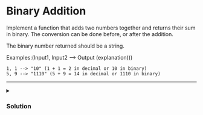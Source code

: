 # Binary Addition

Implement a function that adds two numbers together and returns their sum in binary. The conversion can be done before, or after the addition.

The binary number returned should be a string.

Examples:(Input1, Input2 --> Output (explanation)))

```
1, 1 --> "10" (1 + 1 = 2 in decimal or 10 in binary)
5, 9 --> "1110" (5 + 9 = 14 in decimal or 1110 in binary)
```

<hr>

<details>
  <summary>
    <h3>Solution</h3>
  </summary>

```js
function addBinary(a, b) {
  const total = a + b;
  return total.toString(2);
}
```

</details>
